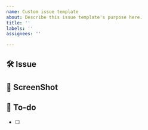 ```yaml
---
name: Custom issue template
about: Describe this issue template's purpose here.
title: ''
labels: ''
assignees: ''

---
```


## 🛠 Issue

## 🌟 ScreenShot

## 📝 To-do
<!-- 진행할 작업에 대해 적어주세요 -->
- [ ]
